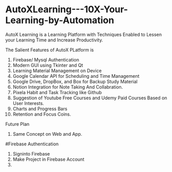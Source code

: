 # AutoXLearning---10X-Your-Learning-by-Automation
AutoX Learning is a Learning Platform with Techniques Enabled to Lessen your Learning Time and Increase Productivity.

The Salient Features of AutoX PLatform is 

1. Firebase/ Mysql Authentication
2. Modern GUI using Tkinter and Qt
3. Learning Material Management on Device
4. Google Calendar API for Scheduling and Time Management
5. Google Drive, DropBox, and Box for Backup Study Material
6. Notion Integration for Note Taking And Collabration.
7. Pixela Habit and Task Tracking like Github
8. Suggestion of Youtube Free Courses and Udemy Paid Courses Based on User Interests.
9. Charts and Progress Bars
10. Retention and Focus Coins.


Future Plan 
1. Same Concept on Web and App.


#Firebase Authentication 
1. Signinto Firebase
2. Make Project in Firebase Account
3. 




